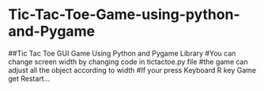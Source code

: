 ﻿# Tic-Tac-Toe-Game-using-python-and-Pygame

##Tic Tac Toe GUI Game Using Python and Pygame Library
#You can change screen width by changing code in tictactoe.py file
#the game can adjust all the object according to width
#If your press Keyboard R key Game get Restart...
